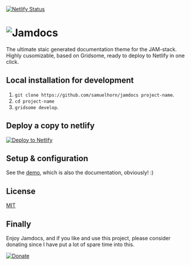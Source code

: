 [![Netlify Status](https://api.netlify.com/api/v1/badges/de44d168-eb1d-47a5-8731-d77bb40af7c8/deploy-status)](https://app.netlify.com/sites/jamdocs/deploys)

# ![Jamdocs](https://github.com/samuelhorn/jamdocs/blob/master/src/assets/img/logo.svg)

The ultimate staic generated documentation theme for the JAM-stack. Highly cusomizable, based on Gridsome, ready to deploy to Netlify in one click.

## Local installation for development
1. `git clone https://github.com/samuelhorn/jamdocs project-name`.
2. `cd project-name`
3. `gridsome develop`.

## Deploy a copy to netlify
[![Deploy to Netlify](https://www.netlify.com/img/deploy/button.svg)](https://app.netlify.com/start/deploy?repository=https://github.com/samuelhorn/jamdocs)

## Setup & configuration
See the [demo](https://jamdocs.netlify.com/), which is also the documentation, obviously! :)

## License
[MIT](https://github.com/samuelhorn/jamdocs/blob/master/LICENSE)

## Finally
Enjoy Jamdocs, and if you like and use this project, please consider donating since I have put a lot of spare time into this.

[![Donate](https://img.shields.io/badge/Donate-PayPal-green.svg)](https://www.paypal.com/cgi-bin/webscr?cmd=_donations&business=JX3MPJPFVFQCC&currency_code=SEK&source=url)